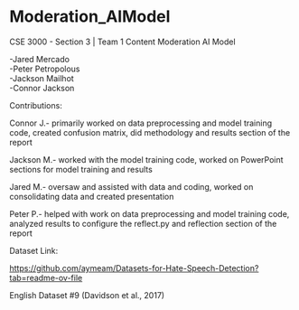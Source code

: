 # Moderation_AIModel

CSE 3000 - Section 3 | Team 1
Content Moderation AI Model

-Jared Mercado  
-Peter Petropolous  
-Jackson Mailhot  
-Connor Jackson

Contributions: 

Connor J.- primarily worked on data preprocessing and model training code, created confusion matrix, did methodology and results section of the report 

Jackson M.- worked with the model training code, worked on PowerPoint sections for model training and results

Jared M.- oversaw and assisted with data and coding, worked on consolidating data and created presentation

Peter P.- helped with work on data preprocessing and model training code, analyzed results to configure the reflect.py and reflection section of the report

 

 

 

 

Dataset Link: 

https://github.com/aymeam/Datasets-for-Hate-Speech-Detection?tab=readme-ov-file 

English Dataset #9 (Davidson et al., 2017) 
